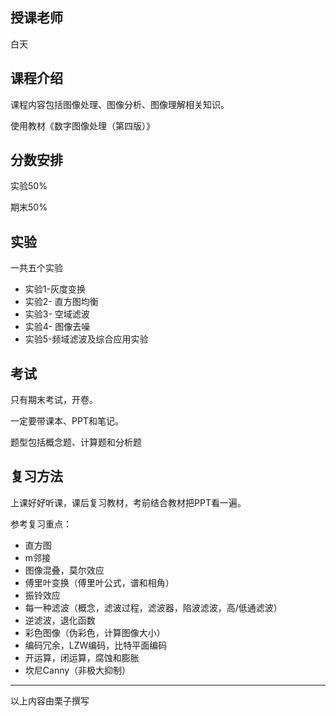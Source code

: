 ## 授课老师

白天

## 课程介绍

课程内容包括图像处理、图像分析、图像理解相关知识。

使用教材《数字图像处理（第四版）》

## 分数安排

实验50%

期末50%

## 实验

一共五个实验

- 实验1-灰度变换
- 实验2- 直方图均衡
- 实验3- 空域滤波
- 实验4- 图像去噪
- 实验5-频域滤波及综合应用实验

## 考试

只有期末考试，开卷。

一定要带课本、PPT和笔记。

题型包括概念题、计算题和分析题

## 复习方法

上课好好听课，课后复习教材，考前结合教材把PPT看一遍。

参考复习重点：

- 直方图
- m邻接
- 图像混叠，莫尔效应
- 傅里叶变换（傅里叶公式，谱和相角）
- 振铃效应
- 每一种滤波（概念，滤波过程，滤波器，陷波滤波，高/低通滤波）
- 逆滤波，退化函数
- 彩色图像（伪彩色，计算图像大小）
- 编码冗余，LZW编码，比特平面编码
- 开运算，闭运算，腐蚀和膨胀
- 坎尼Canny（非极大抑制）

---

以上内容由栗子撰写

